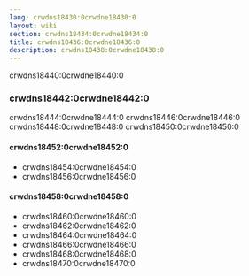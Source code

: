 ```yaml
---
lang: crwdns18430:0crwdne18430:0
layout: wiki
section: crwdns18434:0crwdne18434:0
title: crwdns18436:0crwdne18436:0
description: crwdns18438:0crwdne18438:0
---
```


crwdns18440:0crwdne18440:0

### crwdns18442:0crwdne18442:0
crwdns18444:0crwdne18444:0 crwdns18446:0crwdne18446:0 crwdns18448:0crwdne18448:0 crwdns18450:0crwdne18450:0

#### crwdns18452:0crwdne18452:0
- crwdns18454:0crwdne18454:0
- crwdns18456:0crwdne18456:0

#### crwdns18458:0crwdne18458:0
- crwdns18460:0crwdne18460:0
- crwdns18462:0crwdne18462:0
- crwdns18464:0crwdne18464:0
- crwdns18466:0crwdne18466:0
- crwdns18468:0crwdne18468:0
- crwdns18470:0crwdne18470:0

